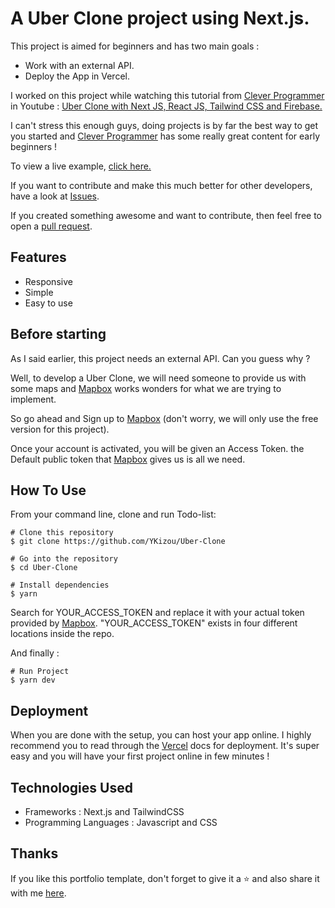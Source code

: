 # A Uber Clone project using Next.js. 

This project is aimed for beginners and has two main goals :  
  - Work with an external API.
  - Deploy the App in Vercel.

I worked on this project while watching this tutorial from <a href="https://www.youtube.com/c/CleverProgrammer">Clever Programmer</a> in Youtube : <a href="https://www.youtube.com/watch?v=_VuGmykVgTg&t=2889s">Uber Clone with Next JS, React JS, Tailwind CSS and Firebase.</a>

I can't stress this enough guys, doing projects is by far the best way to get you started and <a href="https://www.youtube.com/c/CleverProgrammer">Clever Programmer</a> has some really great content for early beginners !


To view a live example, <a href="https://uber-r9vy5ju9b-youssefkizou-gmailcom.vercel.app/">click here.</a>


If you want to contribute and make this much better for other developers, have a look at <a href="https://github.com/Uber-Clone/issues">Issues</a>.

If you created something awesome and want to contribute, then feel free to open a <a href="https://github.com/YKizou/Uber-Clone/pulls">pull request</a>.


## Features
<ul>
  <li>Responsive</li>
  <li>Simple</li>
  <li>Easy to use</li>
</ul>

## Before starting
As I said earlier, this project needs an external API. Can you guess why ?

Well, to develop a Uber Clone, we will need someone to provide us with some maps and <a href="https://www.mapbox.com/">Mapbox</a> works wonders for what we are trying to implement.

So go ahead and Sign up to <a href="https://www.mapbox.com/">Mapbox</a> (don't worry, we will only use the free version for this project).

Once your account is activated, you will be given an Access Token. the Default public token that <a href="https://www.mapbox.com/">Mapbox</a> gives us is all we need. 


## How To Use
From your command line, clone and run Todo-list:

```
# Clone this repository
$ git clone https://github.com/YKizou/Uber-Clone

# Go into the repository
$ cd Uber-Clone

# Install dependencies
$ yarn
```

Search for YOUR_ACCESS_TOKEN and replace it with your actual token provided by <a href="https://www.mapbox.com/">Mapbox</a>.
"YOUR_ACCESS_TOKEN" exists in four different locations inside the repo.

And finally :
```
# Run Project
$ yarn dev
```


## Deployment
When you are done with the setup, you can host your app online. I highly recommend you to read through the <a href="https://vercel.com/docs">Vercel</a> docs for deployment. It's super easy and you will have your first project online in few minutes !

## Technologies Used
<ul>
  <li>Frameworks : Next.js and TailwindCSS </li>
  <li>Programming Languages : Javascript and CSS</li>
</ul>

## Thanks
If you like this portfolio template, don't forget to give it a ⭐ and also share it with me <a href="mailto:hello@kizou.org">here</a>.
